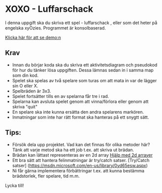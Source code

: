 # XOXO - Luffarschack

I denna uppgift ska du skriva ett spel - luffarschack , eller som det heter på engelska xyOzies.  Programmet är konsolbaserad.

[Klicka här för att se demo:n](https://youtu.be/Ue3ghlTPtH4)

## Krav
+ Innan du börjar koda ska du skriva ett aktivitetsdiagram och pseudokod för hur du tänker lösa uppgiften. Dessa lämnas sedan in i samma map som din kod.
+ Spelet ska spelas av två spelare som turas om att mata in var de lägger sin O eller X.
+ Spelbräden är 3x3.
+ Spelet fortsätter tills en av spelarna får tre i rad.
+ Spelarna kan avsluta spelet genom att vinna/förlora eller genom att skriva "quit"
+ En spelare ska inte kunna ersätta den andra spelarens markören.
+ Inmatningar som inte har rätt format ska hanteras på ett snygtt sätt.

## Tips:
+ Försök dela upp projektet. Vad kan det finnas för olika metoder här? Tänk att varje metod ska ha ett job t.ex. att skriva ut brädan.
+ Brädan kan lättast representeras av en 2d array [Hjälp med 2d arrayer](https://msdn.microsoft.com/en-us/library/2yd9wwz4.aspx)
+ Ett bra sätt att hantera felinmatningar är try/catch satser. [Try/Catch satser] (https://msdn.microsoft.com/en-us/library/0yd65esw.aspx)
+ Ni får gärna implementera förbättringar t.ex. att kunna bestämma brädstorlek, fler spelare, tid m.m.

Lycka till!

